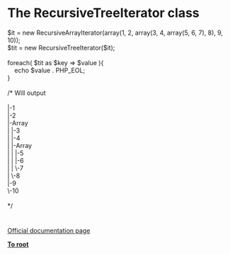 # The RecursiveTreeIterator class




<div class="phpcode"><span class="html">
$it = new RecursiveArrayIterator(array(1, 2, array(3, 4, array(5, 6, 7), 8), 9, 10));<br>$tit = new RecursiveTreeIterator($it);<br><br>foreach( $tit as $key =&gt; $value ){<br>&#xA0; &#xA0; echo $value . PHP_EOL;<br>}<br><br>/* Will output<br><br>|-1<br>|-2<br>|-Array<br>| |-3<br>| |-4<br>| |-Array<br>| | |-5<br>| | |-6<br>| | \-7<br>| \-8<br>|-9<br>\-10<br><br>*/</span>
</div>
  

#

[Official documentation page](https://www.php.net/manual/en/class.recursivetreeiterator.php)

**[To root](/README.md)**